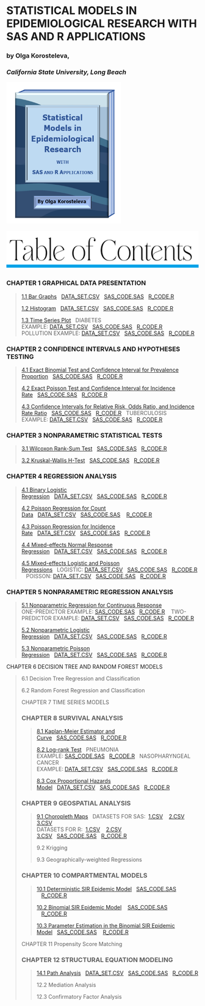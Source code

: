 <html>

 <div>
  <h1>STATISTICAL MODELS IN EPIDEMIOLOGICAL RESEARCH WITH SAS AND R APPLICATIONS</h1>
  <h3>by Olga Korosteleva,</h3>
  <h3><i>California State University, Long Beach</i></h3>
 </div>
   <div>
  <img src="cover.png" style="width:300px;height:370px;"> 
  </div>
  <br>
     <img src="toc.png" style="width:550px;height:100px;"> 
 <p><h3>CHAPTER 1 GRAPHICAL DATA PRESENTATION</h3></p>
 <blockquote>
   <p><a href="1_1_BarGraphs.pdf">1.1 Bar Graphs</a>&nbsp;&nbsp;&nbsp;<a href="diabetes_data1.csv">DATA_SET.CSV</a>&nbsp;&nbsp;&nbsp;<a href="BarGraphs.sas">SAS_CODE.SAS</a>&nbsp;&nbsp;&nbsp;<a href="BarGraphs.R">R_CODE.R</a></p>
   <p><a href="1_2_Histogram.pdf">1.2 Histogram</a>&nbsp;&nbsp;&nbsp;<a href="diabetes_data2.csv">DATA_SET.CSV</a>&nbsp;&nbsp;&nbsp;<a href="Histogram.sas">SAS_CODE.SAS</a>&nbsp;&nbsp;&nbsp;<a href="Histogram.R">R_CODE.R</a></p>
   <p><a href="1_3_TimeSeriesPlot.pdf">1.3 Time Series Plot</a>&nbsp;&nbsp;&nbsp;DIABETES EXAMPLE:&nbsp;<a href="diabetes_data3.csv">DATA_SET.CSV</a>&nbsp;&nbsp;&nbsp;<a href="TimeSeriesPlot1.sas">SAS_CODE.SAS</a>&nbsp;&nbsp;&nbsp;<a href="TimeSeriesPlot1.R">R_CODE.R</a><br>
   POLLUTION EXAMPLE:&nbsp;<a href="pollution_data.csv">DATA_SET.CSV</a>&nbsp;&nbsp;&nbsp;<a href="TimeSeriesPlot2.sas">SAS_CODE.SAS</a>&nbsp;&nbsp;&nbsp;<a href="TimeSeriesPlot2.R">R_CODE.R</a></p>
 </blockquote>
 <p><h3>CHAPTER 2 CONFIDENCE INTERVALS AND HYPOTHESES TESTING</h3></p>
 <blockquote>
  <p><a href="2_1_ExactBinomialTest_CI.pdf">4.1 Exact Binomial Test and Confidence Interval for Prevalence Proportion</a>&nbsp;&nbsp;&nbsp;<a href="ExactBinomialTest_CI.sas">SAS_CODE.SAS</a>&nbsp;&nbsp;&nbsp;<a href="ExactBinomialTest_CI.R">R_CODE.R</a></p>
  <p><a href="2_2_ExactPoissonTest_CI.pdf">4.2 Exact Poisson Test and Confidence Interval for Incidence Rate</a>&nbsp;&nbsp;&nbsp;<a href="ExactPoissonTest_CI.sas">SAS_CODE.SAS</a>&nbsp;&nbsp;&nbsp;<a href="ExactPoissonTest_CI.R">R_CODE.R</a></p>
  <p><a href="2_3_CIs_RR_OR_IRR.pdf">4.3 Confidence Intervals for Relative Risk, Odds Ratio, and Incidence Rate Ratio</a>&nbsp;&nbsp;&nbsp;<a href="CIs_RR_OR_IRR.sas">SAS_CODE.SAS</a>&nbsp;&nbsp;&nbsp;<a href="CIs_RR_OR_IRR.R">R_CODE.R</a>&nbsp;&nbsp;&nbsp;TUBERCULOSIS EXAMPLE:&nbsp;<a href="TB_symptoms_data.csv">DATA_SET.CSV</a>&nbsp;&nbsp;&nbsp;<a href="TB_Example.sas">SAS_CODE.SAS</a>&nbsp;&nbsp;&nbsp;<a href="TB_Example.R">R_CODE.R</a></p>
 </blockquote>
 <p><h3>CHAPTER 3 NONPARAMETRIC STATISTICAL TESTS</h3></p>
  <blockquote>
  <p><a href="3_1_WilcoxonRankSumTest.pdf">3.1 Wilcoxon Rank-Sum Test</a>&nbsp;&nbsp;&nbsp;<a href="WilcoxonRankSumTest.sas">SAS_CODE.SAS</a>&nbsp;&nbsp;&nbsp;<a href="WilcoxonRankSumTest.R">R_CODE.R</a></p>
     <p><a href="3_2_KruskalWallisHTest.pdf">3.2 Kruskal-Wallis H-Test</a>&nbsp;&nbsp;&nbsp;<a href="KruskalWallisHTest.sas">SAS_CODE.SAS</a>&nbsp;&nbsp;&nbsp;<a href="KruskalWallisHTest.R">R_CODE.R</a></p>
 </blockquote>
 <p><h3>CHAPTER 4 REGRESSION ANALYSIS</h3></p>
 <blockquote>
  <p><a href="4_1_BinaryLogisticRegression.pdf">4.1 Binary Logistic Regression</a>&nbsp;&nbsp;&nbsp;<a href="pneumonia_data.csv">DATA_SET.CSV</a>&nbsp;&nbsp;&nbsp;<a href="BinaryLogisticRegression.sas">SAS_CODE.SAS</a>&nbsp;&nbsp;&nbsp;<a href="BinaryLogisticRegression.R">R_CODE.R</a></p>
  <p><a href="4_2_PoissonRegressionCount.pdf">4.2 Poisson Regression for Count Data</a>&nbsp;&nbsp;&nbsp;<a href="hospital_stay.csv">DATA_SET.CSV</a>&nbsp;&nbsp;&nbsp;<a href="PoissonRegressionCount.sas">SAS_CODE.SAS</a>&nbsp;&nbsp;&nbsp;
   <a href="PoissonRegressionCount.R">R_CODE.R</a></p>
  <p><a href="4_3_PoissonRegressionIncidenceRate.pdf">4.3 Poisson Regression for Incidence Rate</a>&nbsp;&nbsp;&nbsp;<a href="thrombosis_data.csv">DATA_SET.CSV</a>&nbsp;&nbsp;&nbsp;<a href="PoissonRegressionIncidenceRate.sas">SAS_CODE.SAS</a>&nbsp;&nbsp;&nbsp;<a href="PoissonRegressionIncidenceRate.R">R_CODE.R</a></p>
  <p><a href="4_4_MixedEffectsNormalRegression.pdf">4.4 Mixed-effects Normal Response Regression</a>&nbsp;&nbsp;&nbsp;<a href="LDLdata.csv">DATA_SET.CSV</a>&nbsp;&nbsp;&nbsp;<a href="MixedEffectsNormalRegression.sas">SAS_CODE.SAS</a>&nbsp;&nbsp;&nbsp;<a href="MixedEffectsNormalRegression.R">R_CODE.R</a></p>
  <p><a href="4_5_MixedEffectsLogisticPoissonRegressions.pdf">4.5 Mixed-effects Logistic and Poisson Regressions</a>&nbsp;&nbsp;&nbsp;LOGISTIC:&nbsp;<a href="respiratory_infection.csv">DATA_SET.CSV</a>&nbsp;&nbsp;&nbsp;<a href="MixedEffectsLogisticRegression.sas">SAS_CODE.SAS</a>&nbsp;&nbsp;&nbsp;<a href="MixedEffectsLogisticRegression.R">R_CODE.R</a>
 &nbsp;&nbsp;&nbsp;POISSON:&nbsp;<a href="skin_cancer_data.csv">DATA_SET.CSV</a>&nbsp;&nbsp;&nbsp;<a href="MixedEffectsPoissonRegression.sas">SAS_CODE.SAS</a>&nbsp;&nbsp;&nbsp;<a href="MixedEffectsPoissonRegression.R">R_CODE.R</a> </p>
 </blockquote>
 <p><h3>CHAPTER 5 NONPARAMETRIC REGRESSION ANALYSIS</h3></p>
 <blockquote>
   <p><a href="5_1_NonparametricRegressionContinuousResponse.pdf">5.1 Nonparametric Regression for Continuous Response</a><br>ONE-PREDICTOR EXAMPLE:&nbsp;<a href="Loess1Predictor.sas">SAS_CODE.SAS</a>&nbsp;&nbsp;&nbsp;<a href="Loess1Predictor.R">R_CODE.R</a>
 &nbsp;&nbsp;&nbsp;TWO-PREDICTOR EXAMPLE:&nbsp;<a href="LDL_data.csv">DATA_SET.CSV</a>&nbsp;&nbsp;&nbsp;<a href="Loess2Predictors.sas">SAS_CODE.SAS</a>&nbsp;&nbsp;&nbsp;<a href="Loess2Predictors.R">R_CODE.R</a> </p>
  <p><a href="5_2_NonparametricLogisticRegression.pdf">5.2 Nonparametric Logistic Regression</a>&nbsp;&nbsp;&nbsp;<a href="respiratory_infection.csv">DATA_SET.CSV</a>&nbsp;&nbsp;&nbsp;<a href="NonparametricLogisticRegression.sas">SAS_CODE.SAS</a>&nbsp;&nbsp;&nbsp;<a href="NonparametricLogisticRegression.R">R_CODE.R</a></p>
   <p><a href="5_3_NonparametricPoissonRegression.pdf">5.3 Nonparametric Poisson Regression</a>&nbsp;&nbsp;&nbsp;<a href="skin_cancer_data.csv">DATA_SET.CSV</a>&nbsp;&nbsp;&nbsp;<a href="NonparametricPoissonRegression.sas">SAS_CODE.SAS</a>&nbsp;&nbsp;&nbsp;<a href="NonparametricPoissonRegression.R">R_CODE.R</a></p>
 </blockquote>
  <p> CHAPTER 6 DECISION TREE AND RANDOM FOREST MODELS</p>
  <blockquote>
  <p>6.1 Decision Tree Regression and Classification</p>
  <p>6.2 Random Forest Regression and Classification</p>
 <p>CHAPTER 7 TIME SERIES MODELS</p>
  <p><h3>CHAPTER 8 SURVIVAL ANALYSIS</h3></p>
 <blockquote>
  <p><a href="8_1_KMEstimatorCurve.pdf">8.1 Kaplan-Meier Estimator and Curve</a>&nbsp;&nbsp;&nbsp;<a href="KMEstimatorCurve.sas">SAS_CODE.SAS</a>&nbsp;&nbsp;&nbsp;<a href="KMEstimatorCurve.R">R_CODE.R</a></p>
    <p><a href="8_2_LogRankTest.pdf">8.2 Log-rank Test</a>&nbsp;&nbsp;&nbsp;PNEUMONIA EXAMPLE:&nbsp;<a href="LogRankTestPneumonia.sas">SAS_CODE.SAS</a>&nbsp;&nbsp;&nbsp;<a href="LogRankTestPneumonia.R">R_CODE.R</a>&nbsp;&nbsp;&nbsp;NASOPHARYNGEAL CANCER EXAMPLE:&nbsp;<a href="nasopharyngeal_cancer_data.csv">DATA_SET.CSV</a>&nbsp;&nbsp;&nbsp;<a href="LogRankTestNasopharyngealCancer.sas">SAS_CODE.SAS</a>&nbsp;&nbsp;&nbsp;<a href="LogRankTestNasopharyngealCancer.R">R_CODE.R</a></p>
  <p><a href="8_3_CoxPHModel.pdf">8.3 Cox Proportional Hazards Model</a>&nbsp;&nbsp;&nbsp;<a href="nasopharyngeal_cancer_data.csv">DATA_SET.CSV</a>&nbsp;&nbsp;&nbsp;<a href="CoxPHModel.sas">SAS_CODE.SAS</a>&nbsp;&nbsp;&nbsp;<a href="CoxPHModel.R">R_CODE.R</a></p>
 </blockquote>
 <p><h3>CHAPTER 9 GEOSPATIAL ANALYSIS</h3></p>
  <blockquote>
   <p><a href="9_1_ChoroplethMaps.pdf">9.1 Choropleth Maps</a>&nbsp;&nbsp;&nbsp;DATASETS FOR SAS:&nbsp;
    <a href="WestNileVirusCasesSAS.csv">1.CSV</a>&nbsp;&nbsp;&nbsp; 
    <a href="CA_Diabetes_by_CountySAS.csv">2.CSV</a>&nbsp;&nbsp;&nbsp; 
    <a href="AfricaMalariaCases.csv">3.CSV</a><br>
    DATASETS FOR R:&nbsp;
    <a href="WestNileVirusCasesR.csv">1.CSV</a>&nbsp;&nbsp;&nbsp; 
    <a href="CA_Diabetes_by_CountyR.csv">2.CSV</a>&nbsp;&nbsp;&nbsp; 
    <a href="AfricaMalariaCases.csv">3.CSV</a>&nbsp;&nbsp;&nbsp;<a href="ChoroplethMaps.sas">SAS_CODE.SAS</a>&nbsp;&nbsp;&nbsp;<a href="ChoroplethMaps.R">R_CODE.R</a></p>
    <p>9.2 Krigging</p>
    <p>9.3 Geographically-weighted Regressions</p>
  </blockquote>
 <p><h3>CHAPTER 10 COMPARTMENTAL MODELS</h3></p>
 <blockquote>
  <p><a href="10_1_DeterministicSIREpidemicModel.pdf">10.1 Deterministic SIR Epidemic Model</a>&nbsp;&nbsp;&nbsp;<a href="DeterministicSIREpidemicModel.sas">SAS_CODE.SAS</a>
   &nbsp;&nbsp;&nbsp;<a href="DeterministicSIREpidemicModel.R">R_CODE.R</a></p>
    <p><a href="10_2_BinomialSIREpidemicModel.pdf">10.2 Binomial SIR Epidemic Model</a>
     &nbsp;&nbsp;&nbsp;<a href="BinomialSIREpidemicModel.sas">SAS_CODE.SAS</a>
   &nbsp;&nbsp;&nbsp;<a href="BinomialSIREpidemicModel.R">R_CODE.R</a></p>
      <p><a href="10_3_BinomialSIRModelParameterEstimation.pdf">10.3 Parameter Estimation in the Binomial SIR Epidemic Model</a>&nbsp;&nbsp;&nbsp;<a href="BinomialSIRModelParameterEstimation.sas">SAS_CODE.SAS</a>
   &nbsp;&nbsp;&nbsp;<a href="BinomialSIRModelParameterEstimation.R">R_CODE.R</a></p>
 </blockquote>
<p>CHAPTER 11 Propensity Score Matching</p>
 <p><h3>CHAPTER 12 STRUCTURAL EQUATION MODELING</h3></p>
 <blockquote>
  <p><a href="12_1_PathAnalysis.pdf">14.1 Path Analysis</a>&nbsp;&nbsp;&nbsp;<a href="hypertension_data.csv">DATA_SET.CSV</a>&nbsp;&nbsp;&nbsp;<a href="PathAnalysis.sas">SAS_CODE.SAS</a>&nbsp;&nbsp;&nbsp;<a href="PathAnalysis.R">R_CODE.R</a></p>
  <p>12.2 Mediation Analysis</p>
  <p>12.3 Confirmatory Factor Analysis</p>
 </blockquote>

  </html>
